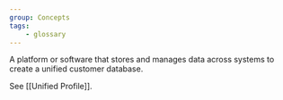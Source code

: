 ```yaml
---
group: Concepts
tags:
    - glossary
---
```

A platform or software that stores and manages data across systems to create a unified customer database.

See [[Unified Profile]].